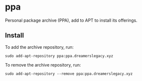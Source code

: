 # ppa
Personal package archive (PPA), add to APT to install its offerings.

## Install
To add the archive repository, run:
```commandline
sudo add-apt-repository ppa:ppa.dreamerslegacy.xyz
```
To remove the archive repository, run:
```commandline
sudo add-apt-repository --remove ppa:ppa.dreamerslegacy.xyz
```

